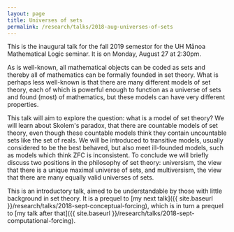 ```yaml
---
layout: page
title: Universes of sets
permalink: /research/talks/2018-aug-universes-of-sets
---
```


This is the inaugural talk for the fall 2019 semestor for the UH Mānoa Mathematical Logic seminar. It is on Monday, August 27 at 2:30pm.

As is well-known, all mathematical objects can be coded as sets and thereby all of mathematics can be formally founded in set theory. What is perhaps less well-known is that there are many different models of set theory, each of which is powerful enough to function as a universe of sets and found (most) of mathematics, but these models can have very different properties. 

This talk will aim to explore the question: what is a model of set theory? We will learn about Skolem's paradox, that there are countable models of set theory, even though these countable models think they contain uncountable sets like the set of reals. We will be introduced to transitive models, usually considered to be the best behaved, but also meet ill-founded models, such as models which think ZFC is inconsistent. To conclude we will briefly discuss two positions in the philosophy of set theory: universism, the view that there is a unique maximal universe of sets, and multiversism, the view that there are many equally valid universes of sets.

This is an introductory talk, aimed to be understandable by those with little background in set theory. It is a prequel to [my next talk]({{ site.baseurl }}/research/talks/2018-sept-conceptual-forcing), which is in turn a prequel to [my talk after that]({{ site.baseurl }}/research/talks/2018-sept-computational-forcing).
